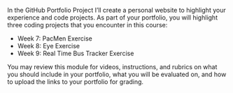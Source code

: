 In the GitHub Portfolio Project I’ll create a personal website to highlight your experience and code projects. 
As part of your portfolio, you will highlight three coding projects that you encounter in this course:

* Week 7: PacMen Exercise
* Week 8: Eye Exercise
* Week 9: Real Time Bus Tracker Exercise

You may review this module for videos, instructions, and rubrics on what you should include in your portfolio,
what you will be evaluated on, and how to upload the links to your portfolio for grading.

